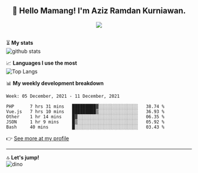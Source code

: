<h2 align="center">👋 Hello Mamang! I'm Aziz Ramdan Kurniawan.</h2>  
<p align="center">
  <img src="https://komarev.com/ghpvc/?username=azizramdan"> <br><br>
</p>
    
⏳ **My stats**  
![github stats](https://github-readme-stats.vercel.app/api?username=azizramdan&show_icons=true&count_private=true&title_color=000&hide_border=true&hide_title=true)  

📈 **Languages I use the most**  
![Top Langs](https://github-readme-stats.vercel.app/api/top-langs/?username=azizramdan&layout=compact&langs_count=6&hide=tsql&hide_border=true&hide_title=true&exclude_repo=Futsal-Go,Futsal-Go-Admin,Sistem-Informasi-Sensus-Harian-Rawat-Inap)  

📊 **My weekly development breakdown**
<!--START_SECTION:waka-->
```text
Week: 05 December, 2021 - 11 December, 2021

PHP      7 hrs 31 mins   █████████▓░░░░░░░░░░░░░░░   38.74 % 
Vue.js   7 hrs 10 mins   █████████▒░░░░░░░░░░░░░░░   36.93 % 
Other    1 hr 14 mins    █▓░░░░░░░░░░░░░░░░░░░░░░░   06.35 % 
JSON     1 hr 9 mins     █▒░░░░░░░░░░░░░░░░░░░░░░░   05.92 % 
Bash     40 mins         █░░░░░░░░░░░░░░░░░░░░░░░░   03.43 % 
```
<!--END_SECTION:waka-->
👉 [See more at my profile](https://wakatime.com/@azizramdan)
***
🔝 **Let's jump!**  
![dino](https://raw.githubusercontent.com/azizramdan/azizramdan/master/dino.gif)  
